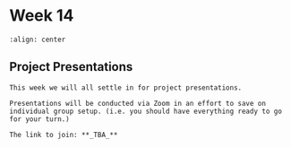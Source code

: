# Week 14

```{image} https://miro.medium.com/proxy/1*88Si3_5QAE_T-LZOTzQgeg.png
:align: center
```

## Project Presentations

``` {card}
This week we will all settle in for project presentations.

Presentations will be conducted via Zoom in an effort to save on individual group setup. (i.e. you should have everything ready to go for your turn.)

The link to join: **_TBA_**
```

